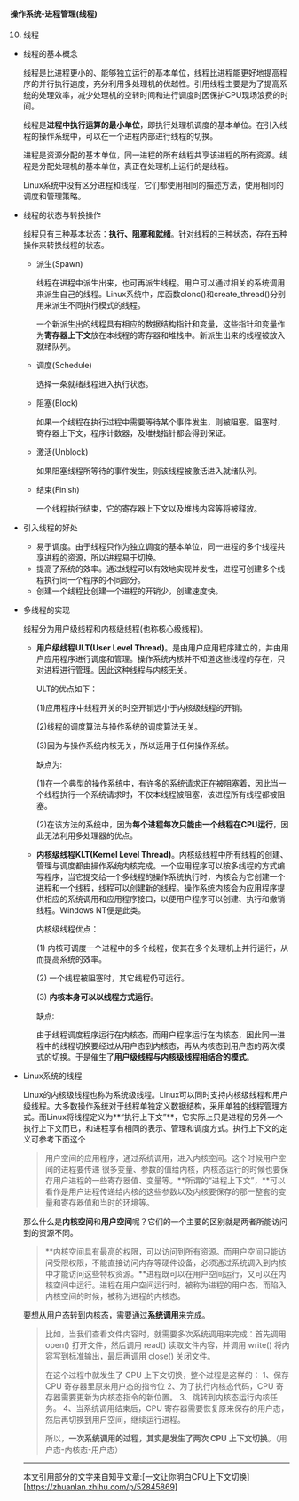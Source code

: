 #### 操作系统-进程管理(线程)

10. 线程

* 线程的基本概念

  线程是比进程更小的、能够独立运行的基本单位，线程比进程能更好地提高程序的并行执行速度，充分利用多处理机的优越性。引用线程主要是为了提高系统的处理效率，减少处理机的空转时间和进行调度时因保护CPU现场浪费的时间。

  线程是**进程中执行运算的最小单位**，即执行处理机调度的基本单位。在引入线程的操作系统中，可以在一个进程内部进行线程的切换。

  进程是资源分配的基本单位，同一进程的所有线程共享该进程的所有资源。线程是分配处理机的基本单位，真正在处理机上运行的是线程。

  Linux系统中没有区分进程和线程，它们都使用相同的描述方法，使用相同的调度和管理策略。

* 线程的状态与转换操作

  线程只有三种基本状态：**执行、阻塞和就绪**。针对线程的三种状态，存在五种操作来转换线程的状态。

  * 派生(Spawn)

    线程在进程中派生出来，也可再派生线程。用户可以通过相关的系统调用来派生自己的线程。Linux系统中，库函数clonc()和create_thread()分别用来派生不同执行模式的线程。

    一个新派生出的线程具有相应的数据结构指针和变量，这些指针和变量作为**寄存器上下文**放在本线程的寄存器和堆栈中。新派生出来的线程被放入就绪队列。

  * 调度(Schedule)

    选择一条就绪线程进入执行状态。

  * 阻塞(Block)

    如果一个线程在执行过程中需要等待某个事件发生，则被阻塞。阻塞时，寄存器上下文，程序计数器，及堆栈指针都会得到保证。

  * 激活(Unblock)

    如果阻塞线程所等待的事件发生，则该线程被激活进入就绪队列。

  * 结束(Finish)

    一个线程执行结束，它的寄存器上下文以及堆栈内容等将被释放。

* 引入线程的好处

  * 易于调度。由于线程只作为独立调度的基本单位，同一进程的多个线程共享进程的资源，所以进程易于切换。
  * 提高了系统的效率。通过线程可以有效地实现并发性，进程可创建多个线程执行同一个程序的不同部分。
  * 创建一个线程比创建一个进程的开销少，创建速度快。

* 多线程的实现

  线程分为用户级线程和内核级线程(也称核心级线程)。

  * **用户级线程ULT(User Level Thread)**。是由用户应用程序建立的，并由用户应用程序进行调度和管理。操作系统内核并不知道这些线程的存在，只对进程进行管理。因此这种线程与内核无关。

    ULT的优点如下：

    (1)应用程序中线程开关的时空开销远小于内核级线程的开销。

    (2)线程的调度算法与操作系统的调度算法无关。

    (3)因为与操作系统内核无关，所以适用于任何操作系统。

    缺点为:

    (1)在一个典型的操作系统中，有许多的系统请求正在被阻塞着，因此当一个线程执行一个系统请求时，不仅本线程被阻塞，该进程所有线程都被阻塞。

    (2)在该方法的系统中，因为**每个进程每次只能由一个线程在CPU运行**，因此无法利用多处理器的优点。

  * **内核级线程KLT(Kernel Level Thread)**。内核级线程中所有线程的创建、管理与调度都由操作系统内核完成。一个应用程序可以按多线程的方式编写程序，当它提交给一个多线程的操作系统执行时，内核会为它创建一个进程和一个线程，线程可以创建新的线程。操作系统内核会为应用程序提供相应的系统调用和应用程序接口，以便用户程序可以创建、执行和撤销线程。Windows NT便是此类。
  
    内核级线程优点：
  
    (1) 内核可调度一个进程中的多个线程，使其在多个处理机上并行运行，从而提高系统的效率。
  
    (2) 一个线程被阻塞时，其它线程仍可运行。
  
    (3) **内核本身可以以线程方式运行**。
  
    缺点:
  
    由于线程调度程序运行在内核态，而用户程序运行在内核态，因此同一进程中的线程切换要经过从用户态到内核态，再从内核态到用户态的两次模式的切换。于是催生了**用户级线程与内核级线程相结合的模式**。
  
* Linux系统的线程

  Linux的内核级线程也称为系统级线程。Linux可以同时支持内核级线程和用户级线程。大多数操作系统对于线程单独定义数据结构，采用单独的线程管理方式。而Linux将线程定义为**“执行上下文”**，它实际上只是进程的另外一个执行上下文而已，和进程享有相同的表示、管理和调度方式。执行上下文的定义可参考下面这个

  > 用户空间的应用程序，通过系统调用，进入内核空间。这个时候用户空间的进程要传递 很多变量、参数的值给内核，内核态运行的时候也要保存用户进程的一些寄存器值、变量等。**所谓的“进程上下文”，**可以看作是用户进程传递给内核的这些参数以及内核要保存的那一整套的变量和寄存器值和当时的环境等。

  那么什么是**内核空间**和**用户空间**呢？它们的一个主要的区别就是两者所能访问到的资源不同。

  > **内核空间具有最高的权限，可以访问到所有资源。而用户空间只能访问受限权限，不能直接访问内存等硬件设备，必须通过系统调入到内核中才能访问这些特权资源。**进程既可以在用户空间运行，又可以在内核空间中运行。进程在用户空间运行时，被称为进程的用户态，而陷入内核空间的时候，被称为进程的内核态。

  要想从用户态转到内核态，需要通过**系统调用**来完成。

  >比如，当我们查看文件内容时，就需要多次系统调用来完成：首先调用 open() 打开文件，然后调用 read() 读取文件内容，并调用 write() 将内容写到标准输出，最后再调用 close() 关闭文件。
  >
  >在这个过程中就发生了 CPU 上下文切换，整个过程是这样的：
  >1、保存 CPU 寄存器里原来用户态的指令位
  >2、为了执行内核态代码，CPU 寄存器需要更新为内核态指令的新位置。
  >3、跳转到内核态运行内核任务。
  >4、当系统调用结束后，CPU 寄存器需要恢复原来保存的用户态，然后再切换到用户空间，继续运行进程。
  >
  >所以，**一次系统调用的过程，其实是发生了两次 CPU 上下文切换**。（用户态-内核态-用户态）

  ---

  本文引用部分的文字来自知乎文章:[一文让你明白CPU上下文切换][https://zhuanlan.zhihu.com/p/52845869]
